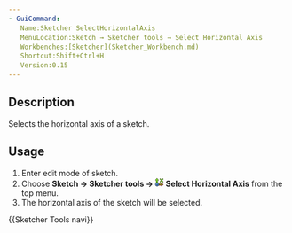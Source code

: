 ```yaml
---
- GuiCommand:
   Name:Sketcher SelectHorizontalAxis
   MenuLocation:Sketch → Sketcher tools → Select Horizontal Axis
   Workbenches:[Sketcher](Sketcher_Workbench.md)
   Shortcut:Shift+Ctrl+H
   Version:0.15
---
```


## Description

Selects the horizontal axis of a sketch.

## Usage

1.  Enter edit mode of sketch.
2.  Choose **Sketch → Sketcher tools → <img src=images/Sketcher_SelectHorizontalAxis.svg style="width:16px"> Select Horizontal Axis** from the top menu.
3.  The horizontal axis of the sketch will be selected.




 {{Sketcher Tools navi}}  
